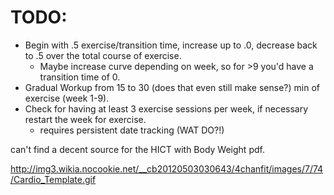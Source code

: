 TODO:
=====
  - Begin with .5 exercise/transition time, increase up to .0, decrease back to .5 over the total course of exercise.
    - Maybe increase curve depending on week, so for >9 you'd have a transition time of 0.
  - Gradual Workup from 15 to 30 (does that even still make sense?) min of exercise (week 1-9).
  - Check for having at least 3 exercise sessions per week, if necessary restart the week for exercise.
    - requires persistent date tracking (WAT DO?!)

can't find a decent source for the HICT with Body Weight pdf.

http://img3.wikia.nocookie.net/__cb20120503030643/4chanfit/images/7/74/Cardio_Template.gif
